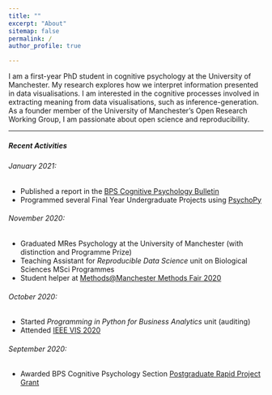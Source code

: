 ```yaml
---
title: ""
excerpt: "About"
sitemap: false
permalink: /
author_profile: true

---
```


I am a first-year PhD student in cognitive psychology at the University of Manchester. My research explores how we interpret information presented in data visualisations. I am interested in the cognitive processes involved in extracting meaning from data visualisations, such as inference-generation. As a founder member of the University of Manchester’s Open Research Working Group, I am passionate about open science and reproducibility.

---

##### Recent Activities

###### January 2021:
  * Published a report in the [BPS Cognitive Psychology Bulletin](https://shop.bps.org.uk/the-cognitive-psychology-bulletin-issue-6-spring-2021)
  * Programmed several Final Year Undergraduate Projects using [PsychoPy](https://www.psychopy.org)

###### November 2020:
  * Graduated MRes Psychology at the University of Manchester (with distinction and Programme Prize)
  * Teaching Assistant for *Reproducible Data Science* unit on Biological Sciences MSci Programmes
  * Student helper at [Methods@Manchester Methods Fair 2020](https://www.methods.manchester.ac.uk/connect/events/methods-fair/)

###### October 2020:
  * Started *Programming in Python for Business Analytics* unit (auditing)
  * Attended [IEEE VIS 2020](http://ieeevis.org/year/2020/welcome)

###### September 2020: 
  * Awarded BPS Cognitive Psychology Section [Postgraduate Rapid Project Grant](https://www.bps.org.uk/member-microsites/cognitive-psychology-section/awards-funding)
